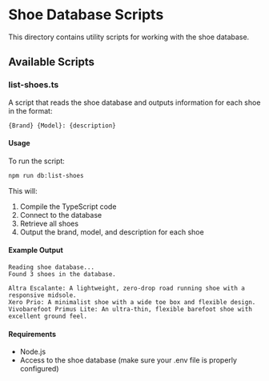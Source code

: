 # Shoe Database Scripts

This directory contains utility scripts for working with the shoe database.

## Available Scripts

### list-shoes.ts

A script that reads the shoe database and outputs information for each shoe in the format:
```
{Brand} {Model}: {description}
```

#### Usage

To run the script:

```bash
npm run db:list-shoes
```

This will:
1. Compile the TypeScript code
2. Connect to the database
3. Retrieve all shoes
4. Output the brand, model, and description for each shoe

#### Example Output

```
Reading shoe database...
Found 3 shoes in the database.

Altra Escalante: A lightweight, zero-drop road running shoe with a responsive midsole.
Xero Prio: A minimalist shoe with a wide toe box and flexible design.
Vivobarefoot Primus Lite: An ultra-thin, flexible barefoot shoe with excellent ground feel.
```

#### Requirements

- Node.js
- Access to the shoe database (make sure your .env file is properly configured)
